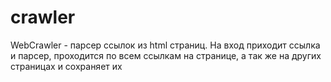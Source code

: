 # crawler

WebCrawler - парсер ссылок из html страниц. На вход приходит ссылка и парсер, проходится по всем ссылкам на странице, а так же на других страницах и сохраняет их
